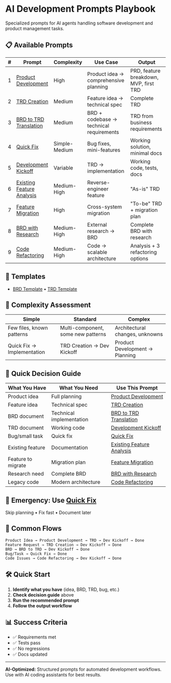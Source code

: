 # AI Development Prompts Playbook

Specialized prompts for AI agents handling software development and product management tasks.

## 📋 Available Prompts

| # | Prompt | Complexity | Use Case | Output |
|---|--------|------------|----------|---------|
| 1 | [Product Development](product-development-prompt.md) | High | Product idea → comprehensive planning | PRD, feature breakdown, MVP, first TRD |
| 2 | [TRD Creation](trd-creation-prompt.md) | Medium | Feature idea → technical spec | Complete TRD |
| 3 | [BRD to TRD Translation](brd-to-trd-translation-prompt.md) | Medium | BRD + codebase → technical requirements | TRD from business requirements |
| 4 | [Quick Fix](quick-fix-prompt.md) | Simple-Medium | Bug fixes, mini-features | Working solution, minimal docs |
| 5 | [Development Kickoff](development-kickoff-prompt.md) | Variable | TRD → implementation | Working code, tests, docs |
| 6 | [Existing Feature Analysis](existing-feature-analysis-prompt.md) | Medium-High | Reverse-engineer feature | "As-is" TRD |
| 7 | [Feature Migration](feature-migration-prompt.md) | High | Cross-system migration | "To-be" TRD + migration plan |
| 8 | [BRD with Research](brd-creation-with-research-prompt.md) | Medium-High | External research → BRD | Complete BRD with research |
| 9 | [Code Refactoring](code-refactoring-prompt.md) | Medium-High | Code → scalable architecture | Analysis + 3 refactoring options |

## 📝 Templates
- [BRD Template](brd-template.md) • [TRD Template](trd-template.md)

## 🤖 Complexity Assessment
| Simple | Standard | Complex |
|--------|----------|---------|
| Few files, known patterns | Multi-component, some new patterns | Architectural changes, unknowns |
| Quick Fix → Implementation | TRD Creation → Dev Kickoff | Product Development → Planning |

## 🎯 Quick Decision Guide

| What You Have | What You Need | Use This Prompt |
|---------------|---------------|-----------------|
| Product idea | Full planning | [Product Development](product-development-prompt.md) |
| Feature idea | Technical spec | [TRD Creation](trd-creation-prompt.md) |
| BRD document | Technical implementation | [BRD to TRD Translation](brd-to-trd-translation-prompt.md) |
| TRD document | Working code | [Development Kickoff](development-kickoff-prompt.md) |
| Bug/small task | Quick fix | [Quick Fix](quick-fix-prompt.md) |
| Existing feature | Documentation | [Existing Feature Analysis](existing-feature-analysis-prompt.md) |
| Feature to migrate | Migration plan | [Feature Migration](feature-migration-prompt.md) |
| Research need | Complete BRD | [BRD with Research](brd-creation-with-research-prompt.md) |
| Legacy code | Modern architecture | [Code Refactoring](code-refactoring-prompt.md) |

## 🚨 Emergency: Use [Quick Fix](quick-fix-prompt.md)
Skip planning • Fix fast • Document later

## 🔄 Common Flows
```
Product Idea → Product Development → TRD → Dev Kickoff → Done
Feature Request → TRD Creation → Dev Kickoff → Done  
BRD → BRD to TRD → Dev Kickoff → Done
Bug/Task → Quick Fix → Done
Code Issues → Code Refactoring → Dev Kickoff → Done
```

## 🛠️ Quick Start
1. **Identify what you have** (idea, BRD, TRD, bug, etc.)
2. **Check decision guide** above
3. **Run the recommended prompt**
4. **Follow the output workflow**

## 📊 Success Criteria
- ✅ Requirements met
- ✅ Tests pass  
- ✅ No regressions
- ✅ Docs updated

---
**AI-Optimized:** Structured prompts for automated development workflows. Use with AI coding assistants for best results.



